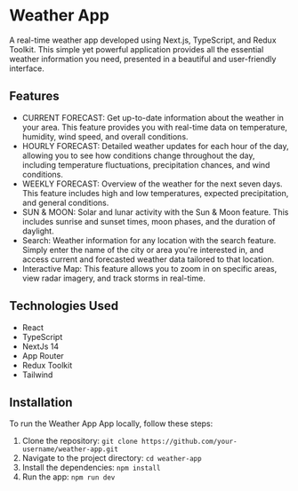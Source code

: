 # Weather App

A real-time weather app developed using Next.js, TypeScript, and Redux Toolkit. This simple yet powerful application provides all the essential weather information you need, presented in a beautiful and user-friendly interface.

## Features

- CURRENT FORECAST: Get up-to-date information about the weather in your area. This feature provides you with real-time data on temperature, humidity, wind speed, and overall conditions.
- HOURLY FORECAST: Detailed weather updates for each hour of the day, allowing you to see how conditions change throughout the day, including temperature fluctuations, precipitation chances, and wind conditions.
- WEEKLY FORECAST: Overview of the weather for the next seven days. This feature includes high and low temperatures, expected precipitation, and general conditions.
- SUN & MOON: Solar and lunar activity with the Sun & Moon feature. This includes sunrise and sunset times, moon phases, and the duration of daylight.
- Search: Weather information for any location with the search feature. Simply enter the name of the city or area you're interested in, and access current and forecasted weather data tailored to that location.
- Interactive Map: This feature allows you to zoom in on specific areas, view radar imagery, and track storms in real-time.

## Technologies Used

- React
- TypeScript
- NextJs 14
- App Router
- Redux Toolkit
- Tailwind

## Installation

To run the Weather App App locally, follow these steps:

1. Clone the repository: `git clone https://github.com/your-username/weather-app.git`
2. Navigate to the project directory: `cd weather-app`
3. Install the dependencies: `npm install`
4. Run the app: `npm run dev`

